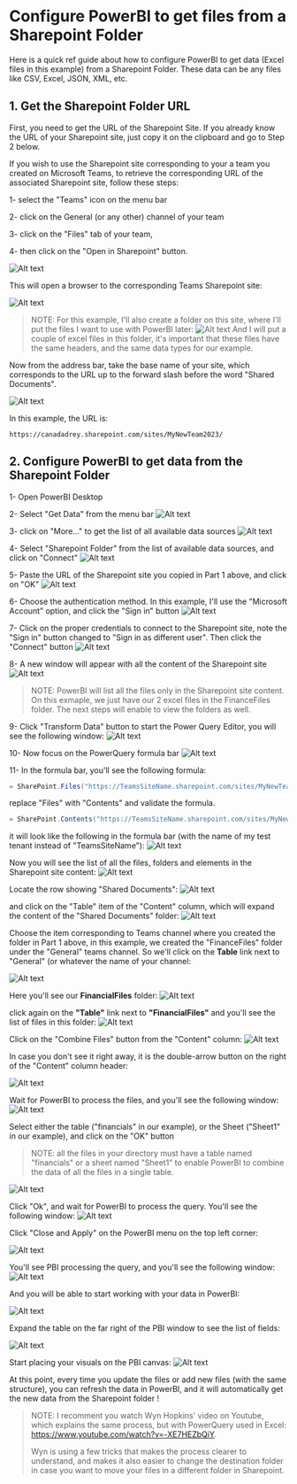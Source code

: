 # Configure PowerBI to get files from a Sharepoint Folder

Here is a quick ref guide about how to configure PowerBI to get data (Excel files in this example) from a Sharepoint Folder. These data can be any files like CSV, Excel, JSON, XML, etc.

## 1. Get the Sharepoint Folder URL

First, you need to get the URL of the Sharepoint Site. If you already know the URL of your Sharepoint site, just copy it on the clipboard and go to Step 2 below. 

If you wish to use the Sharepoint site corresponding to your a team you created on Microsoft Teams, to retrieve the corresponding URL of the associated Sharepoint site, follow these steps:

1- select the "Teams" icon on the menu bar

2- click on the General (or any other) channel of your team

3- click on the "Files" tab of your team, 

4- then click on the "Open in Sharepoint" button.

![Alt text](media/image-1.png)

This will open a browser to the corresponding Teams Sharepoint site:

![Alt text](media/image.png)

> NOTE: For this example, I'll also create a folder on this site, where I'll put the files I want to use with PowerBI later:
> ![Alt text](media/image-10.png)
> And I will put a couple of excel files in this folder, it's important that these files have the same headers, and the same data types for our example.

Now from the address bar, take the base name of your site, which corresponds to the URL up to the forward slash before the word "Shared Documents". 

![Alt text](media/image-2.png)

In this example, the URL is:

```https://canadadrey.sharepoint.com/sites/MyNewTeam2023/```

## 2. Configure PowerBI to get data from the Sharepoint Folder

1- Open PowerBI Desktop

2- Select "Get Data" from the menu bar
![Alt text](media/image-3.png)

3- click on "More..." to get the list of all available data sources
![Alt text](media/image-4.png)

4- Select "Sharepoint Folder" from the list of available data sources, and click on "Connect"
![Alt text](media/image-5.png)

5- Paste the URL of the Sharepoint site you copied in Part 1 above, and click on "OK"
![Alt text](media/image-6.png)

6- Choose the authentication method. In this example, I'll use the "Microsoft Account" option, and click the "Sign in" button
![Alt text](media/image-7.png)

7- Click on the proper credentials to connect to the Sharepoint site, note the "Sign in" button changed to "Sign in as different user". Then click the "Connect" button
![Alt text](media/image-8.png)

8- A new window will appear with all the content of the Sharepoint site
![Alt text](media/image-9.png)

> NOTE: PowerBI will list all the files only in the Sharepoint site content. On this exmaple, we just have our 2 excel files in the FinanceFiles folder. The next steps will enable to view the folders as well.

9- Click "Transform Data" button to start the Power Query Editor, you will see the following window:
![Alt text](media/image-11.png)

10- Now focus on the PowerQuery formula bar
![Alt text](media/image-12.png)

11- In the formula bar, you'll see the following formula:
```powershell
= SharePoint.Files("https://TeamsSiteName.sharepoint.com/sites/MyNewTeam2023/", [ApiVersion = 15])
```

replace "Files" with "Contents" and validate the formula.

```powershell
= SharePoint.Contents("https://TeamsSiteName.sharepoint.com/sites/MyNewTeam2023/", [ApiVersion = 15])
```
it will look like the following in the formula bar (with the name of my test tenant instead of "TeamsSiteName"):
![Alt text](media/image-13.png)

Now you will see the list of all the files, folders and elements in the Sharepoint site content:
![Alt text](media/image-14.png)

Locate the row showing "Shared Documents":
![Alt text](media/image-15.png)

and click on the "Table" item of the "Content" column, which will expand the content of the "Shared Documents" folder:
![Alt text](media/image-16.png)

Choose the item corresponding to Teams channel where you created the folder in Part 1 above, in this example, we created the "FinanceFiles" folder under the "General" teams channel. So we'll click on the **Table** link next to "General" (or whatever the name of your channel:

![Alt text](media/image-17.png)

Here you'll see our **FinancialFiles** folder:
![Alt text](media/image-29.png)

click again on the **"Table"** link next to **"FinancialFiles"** and you'll see the list of files in this folder:
![Alt text](media/image-18.png)

Click on the "Combine Files" button from the "Content" column:
![Alt text](media/image-19.png)

In case you don't see it right away, it is the double-arrow button on the right of the "Content" column header:

![Alt text](media/image-20.png)

Wait for PowerBI to process the files, and you'll see the following window:
![Alt text](media/image-21.png)

Select either the table ("financials" in our example), or the Sheet ("Sheet1" in our example), and click on the "OK" button
> NOTE: all the files in your directory must have a table named "financials" or a sheet named "Sheet1" to enable PowerBI to combine the data of all the files in a single table.

![Alt text](media/image-22.png)

Click "Ok", and wait for PowerBI to process the query. You'll see the following window:
![Alt text](media/image-23.png)

Click "Close and Apply" on the PowerBI menu on the top left corner:

![Alt text](media/image-24.png)

You'll see PBI processing the query, and you'll see the following window:
![Alt text](media/image-25.png)

And you will be able to start working with your data in PowerBI:

![Alt text](media/image-26.png)

Expand the table on the far right of the PBI window to see the list of fields:

![Alt text](media/image-27.png)

Start placing your visuals on the PBI canvas:
![Alt text](media/image-28.png)


At this point, every time you update the files or add new files (with the same structure), you can refresh the data in PowerBI, and it will automatically get the new data from the Sharepoint folder !

> NOTE: I recomment you watch Wyn Hopkins' video on Youtube, which explains the same process, but with PowerQuery used in Excel: https://www.youtube.com/watch?v=-XE7HEZbQiY.
>
> Wyn is using a few tricks that makes the process clearer to understand, and makes it also easier to change the destination folder in case you want to move your files in a different folder  in Sharepoint.